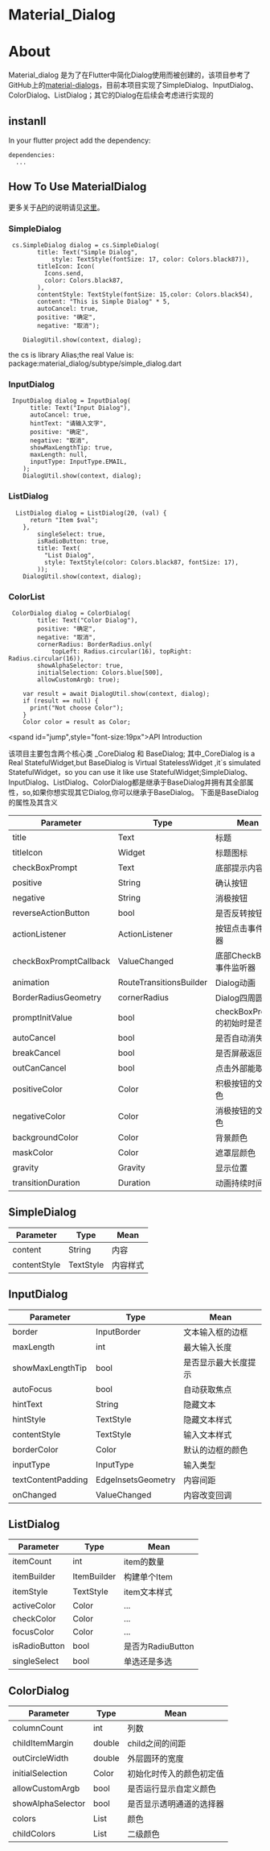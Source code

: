 
# Material_Dialog

# About
Material_dialog 是为了在Flutter中简化Dialog使用而被创建的，该项目参考了GitHub上的[material-dialogs](https://github.com/afollestad/material-dialogs)，目前本项目实现了SimpleDialog、InputDialog、ColorDialog、ListDialog；其它的Dialog在后续会考虑进行实现的

## instanll
In your flutter project add the dependency:
```
dependencies:
  ...

```

## How To Use MaterialDialog
更多关于[API](#jump)的说明请见[这里](#jump)。


### SimpleDialog

```
 cs.SimpleDialog dialog = cs.SimpleDialog(
        title: Text("Simple Dialog",
            style: TextStyle(fontSize: 17, color: Colors.black87)),
        titleIcon: Icon(
          Icons.send,
          color: Colors.black87,
        ),
        contentStyle: TextStyle(fontSize: 15,color: Colors.black54),
        content: "This is Simple Dialog" * 5,
        autoCancel: true,
        positive: "确定",
        negative: "取消");

    DialogUtil.show(context, dialog);
```
the cs is library Alias;the real Value is: package:material_dialog/subtype/simple_dialog.dart

### InputDialog
```
 InputDialog dialog = InputDialog(
      title: Text("Input Dialog"),
      autoCancel: true,
      hintText: "请输入文字",
      positive: "确定",
      negative: "取消",
      showMaxLengthTip: true,
      maxLength: null,
      inputType: InputType.EMAIL,
    );
    DialogUtil.show(context, dialog);
```

### ListDialog
```
  ListDialog dialog = ListDialog(20, (val) {
      return "Item $val";
    },
        singleSelect: true,
        isRadioButton: true,
        title: Text(
          "List Dialog",
          style: TextStyle(color: Colors.black87, fontSize: 17),
        ));
    DialogUtil.show(context, dialog);
```

### ColorList

```
 ColorDialog dialog = ColorDialog(
        title: Text("Color Dialog"),
        positive: "确定",
        negative: "取消",
        cornerRadius: BorderRadius.only(
            topLeft: Radius.circular(16), topRight: Radius.circular(16)),
        showAlphaSelector: true,
        initialSelection: Colors.blue[500],
        allowCustomArgb: true);

    var result = await DialogUtil.show(context, dialog);
    if (result == null) {
      print("Not choose Color");
    }
    Color color = result as Color;
```

 <spand id="jump",style="font-size:19px">API Introduction</spand>

该项目主要包含两个核心类 _CoreDialog 和 BaseDialog;
其中_CoreDialog is a Real StatefulWidget,but BaseDialog is Virtual StatelessWidget ,it`s simulated StatefulWidget，so you can use it like use StatefulWidget;SimpleDialog、InputDialog、ListDialog、ColorDialog都是继承于BaseDialog并拥有其全部属性，so,如果你想实现其它Dialog,你可以继承于BaseDialog。
下面是BaseDialog的属性及其含义

| Parameter  | Type  | Mean  |
| ------------ | ------------ | ------------ |
|  title | Text  | 标题  |
| titleIcon  | Widget  | 标题图标  |
| checkBoxPrompt  | Text  | 底部提示内容  |
|  positive | String   | 确认按钮  |
|  negative | String  |消极按钮   |
|  reverseActionButton | bool  | 是否反转按钮顺序  |
| actionListener  |  ActionListener | 按钮点击事件监听器  |
| checkBoxPromptCallback  |  ValueChanged<bool> | 底部CheckBox的事件监听器  |
| animation  | RouteTransitionsBuilder  |  Dialog动画 |
|  BorderRadiusGeometry |  cornerRadius | Dialog四周圆角  |
| promptInitValue  | bool  | checkBoxPrompt的初始时是否选中  |
| autoCancel  |  bool |  是否自动消失 |
| breakCancel  | bool  | 是否屏蔽返回键  |
| outCanCancel  | bool  | 点击外部能取消不  |
| positiveColor  | Color  |积极按钮的文字颜色  |
| negativeColor  | Color  |消极按钮的文字颜色  |
| backgroundColor  |  Color | 背景颜色  |
| maskColor  |  Color |  遮罩层颜色 |
| gravity  |  Gravity |  显示位置 |
| transitionDuration  |  Duration |  动画持续时间 |

## SimpleDialog

| Parameter  | Type  | Mean  |
| ------------ | ------------ | ------------ |
|  content | String  | 内容  |
|  contentStyle | TextStyle  | 内容样式  |

## InputDialog

| Parameter  | Type  | Mean  |
| ------------ | ------------ | ------------ |
|  border | InputBorder  | 文本输入框的边框  |
|  maxLength | int  | 最大输入长度  |
|  showMaxLengthTip | bool  | 是否显示最大长度提示  |
|  autoFocus | bool  | 自动获取焦点  |
|  hintText | String  | 隐藏文本  |
|  hintStyle | TextStyle  | 隐藏文本样式  |
|  contentStyle | TextStyle  | 输入文本样式  |
|  borderColor | Color  | 默认的边框的颜色  |
|  inputType | InputType  | 输入类型  |
|  textContentPadding | EdgeInsetsGeometry  | 内容间距|
|  onChanged | ValueChanged<String>  | 内容改变回调|

## ListDialog

| Parameter  | Type  | Mean  |
| ------------ | ------------ | ------------ |
|  itemCount | int   | item的数量 |
|  itemBuilder | ItemBuilder   | 构建单个Item |
|  itemStyle | TextStyle   | item文本样式 |
|  activeColor | Color   | ... |
|  checkColor | Color   | ... |
|  focusColor | Color   | ... |
|  isRadioButton | bool   | 是否为RadiuButton |
|  singleSelect | bool   | 单选还是多选 |

## ColorDialog

| Parameter  | Type  | Mean  |
| ------------ | ------------ | ------------ |
|  columnCount | int   | 列数 |
|  childItemMargin | double   | child之间的间距 |
|  outCircleWidth | double   | 外层圆环的宽度 |
|  initialSelection | Color   | 初始化时传入的颜色初定值 |
|  allowCustomArgb | bool   | 是否运行显示自定义颜色 |
|  showAlphaSelector | bool   | 是否显示透明通道的选择器 |
|  colors | List<Color>   | 颜色 |
|  childColors | List<Color>   | 二级颜色 |



